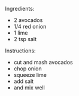 Ingredients:
- 2 avocados
- 1/4 red onion
- 1 lime
- 2 tsp salt

Instructions:
- cut and mash avocados
- chop onion
- squeeze lime
- add salt
- and mix well
